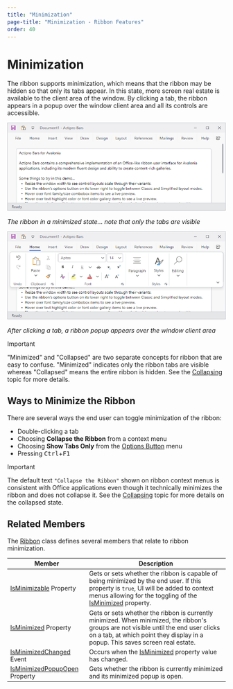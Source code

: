```yaml
---
title: "Minimization"
page-title: "Minimization - Ribbon Features"
order: 40
---
```

# Minimization

The ribbon supports minimization, which means that the ribbon may be hidden so that only its tabs appear.  In this state, more screen real estate is available to the client area of the window.  By clicking a tab, the ribbon appears in a popup over the window client area and all its controls are accessible.

![Screenshot](../images/ribbon-minimized.png)

*The ribbon in a minimized state... note that only the tabs are visible*

![Screenshot](../images/ribbon-minimized-popup-open.png)

*After clicking a tab, a ribbon popup appears over the window client area*

> [!IMPORTANT]
> "Minimized" and "Collapsed" are two separate concepts for ribbon that are easy to confuse. "Minimized" indicates only the ribbon tabs are visible whereas "Collapsed" means the entire ribbon is hidden.  See the [Collapsing](collapsing.md) topic for more details.

## Ways to Minimize the Ribbon

There are several ways the end user can toggle minimization of the ribbon:

- Double-clicking a tab
- Choosing **Collapse the Ribbon** from a context menu
- Choosing **Show Tabs Only** from the [Options Button](options-button.md) menu
- Pressing <kbd>Ctrl</kbd>+<kbd>F1</kbd>

> [!IMPORTANT]
> The default text `"Collapse the Ribbon"` shown on ribbon context menus is consistent with Office applications even though it technically minimizes the ribbon and does not collapse it.  See the [Collapsing](collapsing.md) topic for more details on the collapsed state.

## Related Members

The [Ribbon](xref:@ActiproUIRoot.Controls.Bars.Ribbon) class defines several members that relate to ribbon minimization.

| Member | Description |
|-----|-----|
| [IsMinimizable](xref:@ActiproUIRoot.Controls.Bars.Ribbon.IsMinimizable) Property | Gets or sets whether the ribbon is capable of being minimized by the end user.  If this property is `true`, UI will be added to context menus allowing for the toggling of the [IsMinimized](xref:@ActiproUIRoot.Controls.Bars.Ribbon.IsMinimized) property. |
| [IsMinimized](xref:@ActiproUIRoot.Controls.Bars.Ribbon.IsMinimized) Property | Gets or sets whether the ribbon is currently minimized.  When minimized, the ribbon's groups are not visible until the end user clicks on a tab, at which point they display in a popup.  This saves screen real estate. |
| [IsMinimizedChanged](xref:@ActiproUIRoot.Controls.Bars.Ribbon.IsMinimizedChanged) Event | Occurs when the [IsMinimized](xref:@ActiproUIRoot.Controls.Bars.Ribbon.IsMinimized) property value has changed. |
| [IsMinimizedPopupOpen](xref:@ActiproUIRoot.Controls.Bars.Ribbon.IsMinimizedPopupOpen) Property | Gets whether the ribbon is currently minimized and its minimized popup is open. |